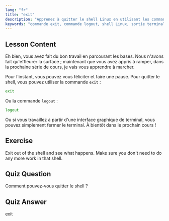 ```yaml
---
lang: "fr"
title: "exit"
description: "Apprenez à quitter le shell Linux en utilisant les commandes 'exit' ou 'logout'. Comprenez la navigation de base du shell pour les débutants. Commencez votre parcours Linux dès aujourd'hui !"
keywords: "commande exit, commande logout, shell Linux, sortie terminal, bases Linux, Linux débutant, tutoriel Linux"
---
```


## Lesson Content

Eh bien, vous avez fait du bon travail en parcourant les bases. Nous n'avons fait qu'effleurer la surface ; maintenant que vous avez appris à ramper, dans la prochaine série de cours, je vais vous apprendre à marcher.

Pour l'instant, vous pouvez vous féliciter et faire une pause. Pour quitter le shell, vous pouvez utiliser la commande `exit` :

```bash
exit
```

Ou la commande `logout` :

```bash
logout
```

Ou si vous travaillez à partir d'une interface graphique de terminal, vous pouvez simplement fermer le terminal. À bientôt dans le prochain cours !

## Exercise

Exit out of the shell and see what happens. Make sure you don't need to do any more work in that shell.

## Quiz Question

Comment pouvez-vous quitter le shell ?

## Quiz Answer

exit
